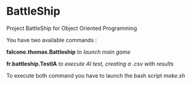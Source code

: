 # BattleShip 

Project BattleShip for Object Oriented Programming 


You have two available commands : 

**falcone.thomas.Battleship** *to launch main game* 

**fr.battleship.TestIA** *to execute AI test, creating a .csv with results*


To execute both command you have to launch the bash script *make.sh*  
